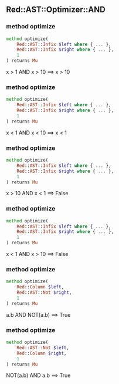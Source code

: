 Red::AST::Optimizer::AND
------------------------

### method optimize

```raku
method optimize(
    Red::AST::Infix $left where { ... },
    Red::AST::Infix $right where { ... },
    1
) returns Mu
```

x > 1 AND x > 10 ==> x > 10

### method optimize

```raku
method optimize(
    Red::AST::Infix $left where { ... },
    Red::AST::Infix $right where { ... },
    1
) returns Mu
```

x < 1 AND x < 10 ==> x < 1

### method optimize

```raku
method optimize(
    Red::AST::Infix $left where { ... },
    Red::AST::Infix $right where { ... },
    1
) returns Mu
```

x > 10 AND x < 1 ==> False

### method optimize

```raku
method optimize(
    Red::AST::Infix $left where { ... },
    Red::AST::Infix $right where { ... },
    1
) returns Mu
```

x < 1 AND x > 10 ==> False

### method optimize

```raku
method optimize(
    Red::Column $left,
    Red::AST::Not $right,
    1
) returns Mu
```

a.b AND NOT(a.b) ==> True

### method optimize

```raku
method optimize(
    Red::AST::Not $left,
    Red::Column $right,
    1
) returns Mu
```

NOT(a.b) AND a.b ==> True


